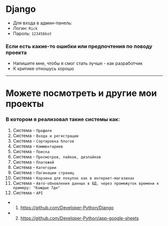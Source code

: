 # Django

- Для входа в админ-панель:
- Логин: `Rick`
- Пароль: `123456kot`

### Если есть какие-то ошибки или предпочтения по поводу проекта

- Напишите мне, чтобы я смог стать лучше - как разработчик
- К критике отношусь хорошо

----------------------------------------------

# Можете посмотреть и другие мои проекты

### В котором я реализовал такие системы как:

1) Система - `Профиля`
2) Система - `Входа и регистрации`
3) Система - `Сортировка блогов`
4) Система - `Комментариев`
5) Система - `Поиска`
6) Система - `Просмотров, лайков, дизлайков`
7) Система - `Платежей`
8) Система - `Категории`
9) Система - `Пагинации страниц`
10) Система - `Корзина для покупок как в интернет-магазинах`
11) Система - `Авто-обновления данных в БД, через промежуток времени к примеру: "Каждые 7дн"`
12) Система - `API`

- 1) https://github.com/Developer-Python/Django
- 2) https://github.com/Developer-Python/app-google-sheets
